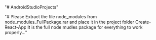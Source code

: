 "# AndroidStudioProjects" 


"# Please Extract the file node_modules from node_modules_FullPackage.rar and place it in the project folder Create-React-App
    It is the full node mudles package for everything to work properly..." 

